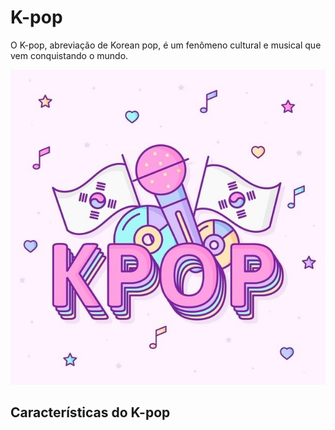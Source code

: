 <!DOCTYPE html>
<html lang="en">
<head>
    <meta charset="UTF-8">
    <meta name="viewport" content="width=device-width, initial-scale=1.0">
    <title>Teste</title>
    <link rel="stylesheet" href="style.css">
</head>
<body>
    <h1> K-pop </h1>
    <p> O K-pop, abreviação de Korean pop, é um fenômeno cultural e musical que vem conquistando o mundo. </p>
    <img src="kpop.jpg" alt="Imagem do Kpop">
    <h2>Características do K-pop</h2>
</body>
</html>
